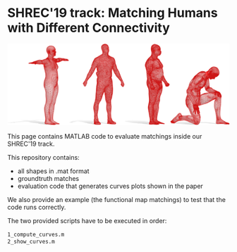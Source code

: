 # SHREC'19 track: Matching Humans with Different Connectivity

![Alt text](/teaser.png?raw=true "Teaser")

This page contains MATLAB code to evaluate matchings inside our SHREC'19 track.

This repository contains:
- all shapes in .mat format
- groundtruth matches
- evaluation code that generates curves plots shown in the paper

We also provide an example (the functional map matchings) to test that the code runs correctly.

The two provided scripts have to be executed in order:

```
1_compute_curves.m
2_show_curves.m
```

